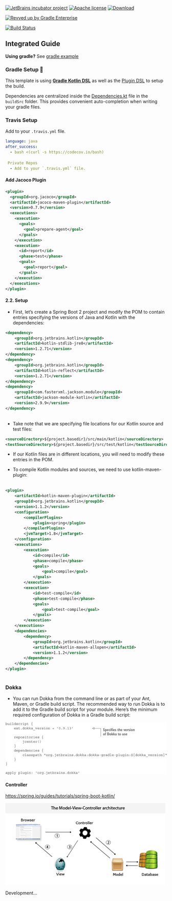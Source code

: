 [![JetBrains incubator project](https://jb.gg/badges/incubator.svg)](https://confluence.jetbrains.com/display/ALL/JetBrains+on+GitHub)
[![Apache license](https://img.shields.io/badge/license-Apache%20License%202.0-blue.svg?style=flat)](https://www.apache.org/licenses/LICENSE-2.0)
[![Download](https://img.shields.io/maven-central/v/org.jetbrains.kotlinx/kotlinx-knit/0.2.2)](https://search.maven.org/artifact/org.jetbrains.kotlinx/kotlinx-knit/0.2.2/pom)

[![Revved up by Gradle Enterprise](https://img.shields.io/badge/Revved%20up%20by-Gradle%20Enterprise-06A0CE?logo=Gradle&labelColor=02303A)](https://ge.jetbrains.com/scans?search.rootProjectNames=Kotlin)

[![Build Status](https://www.travis-ci.com/Relesi/inteligent-integrated.svg?branch=master)](https://www.travis-ci.com/Relesi/inteligent-integrated)

## Integrated Guide


**Using gradle?** See [gradle example](https://github.com/Relesi/inteligent-integrated/tree/master/gradle/wrapper)


### Gradle Setup 🐘

This template is using [**Gradle Kotlin DSL**](https://docs.gradle.org/current/userguide/kotlin_dsl.html) as well as the [Plugin DSL](https://docs.gradle.org/current/userguide/plugins.html#sec:plugins_block) to setup the build.

Dependencies are centralized inside the [Dependencies.kt](buildSrc/src/main/java/Dependencies.kt) file in the `buildSrc` folder. This provides convenient auto-completion when writing your gradle files.

### Travis Setup

Add to your `.travis.yml` file.
```yml
language: java
after_success:
  - bash <(curl -s https://codecov.io/bash)
  
 Private Repos
  - Add to your `.travis.yml` file.

```

#### Add Jacoco Plugin
```xml
<plugin>
  <groupId>org.jacoco</groupId>
  <artifactId>jacoco-maven-plugin</artifactId>
  <version>0.7.9</version>
  <executions>
    <execution>
      <goals>
        <goal>prepare-agent</goal>
      </goals>
    </execution>
    <execution>
      <id>report</id>
      <phase>test</phase>
      <goals>
        <goal>report</goal>
      </goals>
    </execution>
  </executions>
</plugin>
```

#### 2.2. Setup

- First, let’s create a Spring Boot 2 project and modify the POM to contain entries specifying the versions of Java and Kotlin with the dependencies:

```xml
<dependency>
    <groupId>org.jetbrains.kotlin</groupId>
    <artifactId>kotlin-stdlib-jre8</artifactId>
    <version>1.2.71</version>
</dependency>
<dependency>
    <groupId>org.jetbrains.kotlin</groupId>
    <artifactId>kotlin-reflect</artifactId>
    <version>1.2.71</version>
</dependency>
<dependency>
    <groupId>com.fasterxml.jackson.module</groupId>
    <artifactId>jackson-module-kotlin</artifactId>
    <version>2.9.9</version>
</dependency>



```


- Take note that we are specifying file locations for our Kotlin source and test files:
```xml
<sourceDirectory>${project.basedir}/src/main/kotlin</sourceDirectory>
<testSourceDirectory>${project.basedir}/src/test/kotlin</testSourceDirectory>

```


- If our Kotlin files are in different locations, you will need to modify these entries in the POM.

- To compile Kotlin modules and sources, we need to use kotlin-maven-plugin:

```xml

<plugin>
    <artifactId>kotlin-maven-plugin</artifactId>
    <groupId>org.jetbrains.kotlin</groupId>
    <version>1.1.2</version>
    <configuration>
        <compilerPlugins>
            <plugin>spring</plugin>
        </compilerPlugins>
        <jvmTarget>1.8</jvmTarget>
    </configuration>
    <executions>
        <execution>
            <id>compile</id>
            <phase>compile</phase>
            <goals>
                <goal>compile</goal>
            </goals>
        </execution>
        <execution>
            <id>test-compile</id>
            <phase>test-compile</phase>
            <goals>
                <goal>test-compile</goal>
            </goals>
        </execution>
    </executions>
    <dependencies>
        <dependency>
            <groupId>org.jetbrains.kotlin</groupId>
            <artifactId>kotlin-maven-allopen</artifactId>
            <version>1.1.2</version>
        </dependency>
    </dependencies>
</plugin>



```

### Dokka

- You can run Dokka from the command line or as part of your Ant, Maven, or Gradle build script. The recommended way to run Dokka is to add it to the Gradle build script for your module. Here’s the minimum required configuration of Dokka in a Gradle build script:

![](screenshots/dokka.jpeg)


#### Controller

https://spring.io/guides/tutorials/spring-boot-kotlin/

![](screenshots/model-view-controller-architecture.gif)



Development...
    

